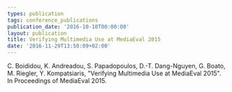 ```yaml
---
types: publication
tags: conference_publications
publication_date: '2016-10-10T00:00:00'
layout: publication
title: Verifying Multimedia Use at MediaEval 2015
date: '2016-11-29T13:50:09+02:00'
---
```

<p>C. Boididou, K. Andreadou, S. Papadopoulos, D.-T. Dang-Nguyen, G. Boato, M. Riegler, Y. Kompatsiaris, "Verifying Multimedia Use at MediaEval 2015". In Proceedings of MediaEval 2015.</p>

